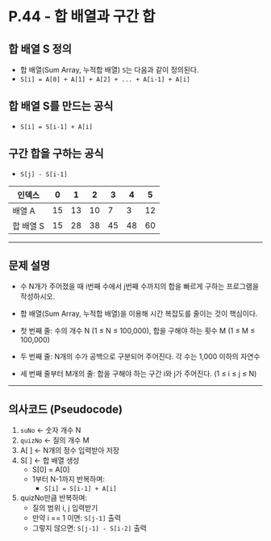 # P.44 - 합 배열과 구간 합

## 합 배열 S 정의
- 합 배열(Sum Array, 누적합 배열) `S`는 다음과 같이 정의된다.
- `S[i] = A[0] + A[1] + A[2] + ... + A[i-1] + A[i]`

## 합 배열 S를 만드는 공식
- `S[i] = S[i-1] + A[i]`

## 구간 합을 구하는 공식
- `S[j] - S[i-1]`

| 인덱스 | 0  | 1  | 2  | 3  | 4  | 5  |
|--------|----|----|----|----|----|----|
| 배열 A | 15 | 13 | 10 | 7  | 3  | 12 |
| 합 배열 S | 15 | 28 | 38 | 45 | 48 | 60 |

---

## 문제 설명

- 수 N개가 주어졌을 때 i번째 수에서 j번째 수까지의 합을 빠르게 구하는 프로그램을 작성하시오.
- 합 배열(Sum Array, 누적합 배열)을 이용해 시간 복잡도를 줄이는 것이 핵심이다.

- 첫 번째 줄: 수의 개수 N (1 ≤ N ≤ 100,000), 합을 구해야 하는 횟수 M (1 ≤ M ≤ 100,000)
- 두 번째 줄: N개의 수가 공백으로 구분되어 주어진다. 각 수는 1,000 이하의 자연수
- 세 번째 줄부터 M개의 줄: 합을 구해야 하는 구간 i와 j가 주어진다. (1 ≤ i ≤ j ≤ N)

---
  ## 의사코드 (Pseudocode)

1. `suNo` ← 숫자 개수 N  
2. `quizNo` ← 질의 개수 M  
3. A[ ] ← N개의 정수 입력받아 저장  
4. S[ ] ← 합 배열 생성  
   - S[0] = A[0]  
   - 1부터 N-1까지 반복하며:  
     - `S[i] = S[i-1] + A[i]`
5. quizNo만큼 반복하며:  
   - 질의 범위 i, j 입력받기  
   - 만약 i == 1 이면: `S[j-1]` 출력  
   - 그렇지 않으면: `S[j-1] - S[i-2]` 출력
